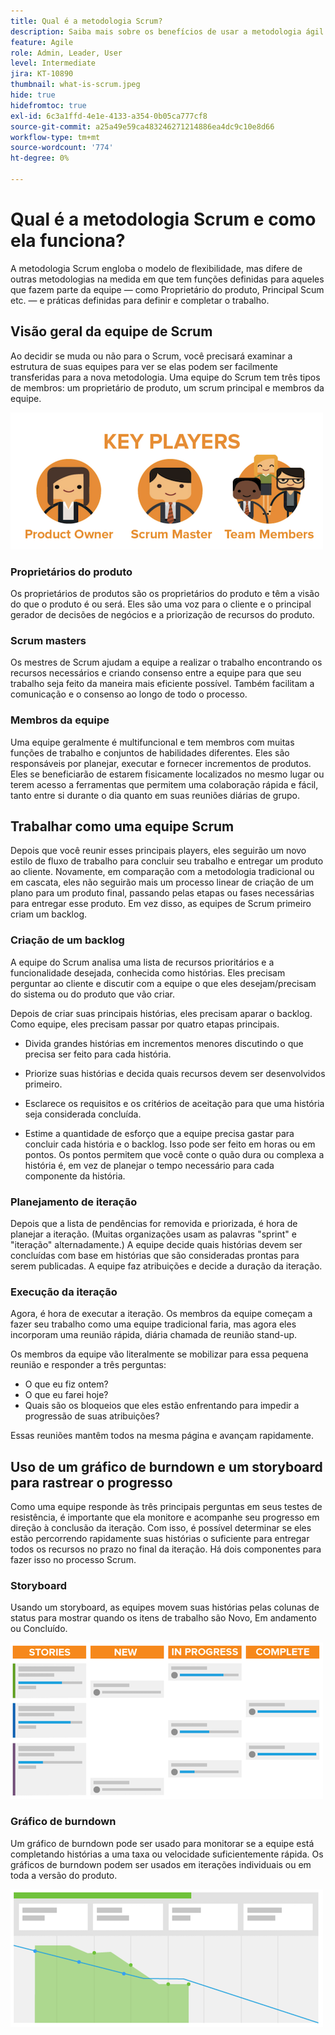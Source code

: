 ```yaml
---
title: Qual é a metodologia Scrum?
description: Saiba mais sobre os benefícios de usar a metodologia ágil de scrum.
feature: Agile
role: Admin, Leader, User
level: Intermediate
jira: KT-10890
thumbnail: what-is-scrum.jpeg
hide: true
hidefromtoc: true
exl-id: 6c3a1ffd-4e1e-4133-a354-0b05ca777cf8
source-git-commit: a25a49e59ca483246271214886ea4dc9c10e8d66
workflow-type: tm+mt
source-wordcount: '774'
ht-degree: 0%

---
```


# Qual é a metodologia Scrum e como ela funciona?

A metodologia Scrum engloba o modelo de flexibilidade, mas difere de outras metodologias na medida em que tem funções definidas para aqueles que fazem parte da equipe — como Proprietário do produto, Principal Scum etc. — e práticas definidas para definir e completar o trabalho.

## Visão geral da equipe de Scrum

Ao decidir se muda ou não para o Scrum, você precisará examinar a estrutura de suas equipes para ver se elas podem ser facilmente transferidas para a nova metodologia. Uma equipe do Scrum tem três tipos de membros: um proprietário de produto, um scrum principal e membros da equipe.

![Membros da equipe de Scrum](assets/scrumteammembers-01.png)

### Proprietários do produto

Os proprietários de produtos são os proprietários do produto e têm a visão do que o produto é ou será. Eles são uma voz para o cliente e o principal gerador de decisões de negócios e a priorização de recursos do produto.


### Scrum masters

Os mestres de Scrum ajudam a equipe a realizar o trabalho encontrando os recursos necessários e criando consenso entre a equipe para que seu trabalho seja feito da maneira mais eficiente possível. Também facilitam a comunicação e o consenso ao longo de todo o processo.


### Membros da equipe

Uma equipe geralmente é multifuncional e tem membros com muitas funções de trabalho e conjuntos de habilidades diferentes. Eles são responsáveis por planejar, executar e fornecer incrementos de produtos. Eles se beneficiarão de estarem fisicamente localizados no mesmo lugar ou terem acesso a ferramentas que permitem uma colaboração rápida e fácil, tanto entre si durante o dia quanto em suas reuniões diárias de grupo.


## Trabalhar como uma equipe Scrum

Depois que você reunir esses principais players, eles seguirão um novo estilo de fluxo de trabalho para concluir seu trabalho e entregar um produto ao cliente. Novamente, em comparação com a metodologia tradicional ou em cascata, eles não seguirão mais um processo linear de criação de um plano para um produto final, passando pelas etapas ou fases necessárias para entregar esse produto. Em vez disso, as equipes de Scrum primeiro criam um backlog.



### Criação de um backlog

A equipe do Scrum analisa uma lista de recursos prioritários e a funcionalidade desejada, conhecida como histórias. Eles precisam perguntar ao cliente e discutir com a equipe o que eles desejam/precisam do sistema ou do produto que vão criar.


Depois de criar suas principais histórias, eles precisam aparar o backlog. Como equipe, eles precisam passar por quatro etapas principais.


* Divida grandes histórias em incrementos menores discutindo o que precisa ser feito para cada história.

* Priorize suas histórias e decida quais recursos devem ser desenvolvidos primeiro.

* Esclarece os requisitos e os critérios de aceitação para que uma história seja considerada concluída.

* Estime a quantidade de esforço que a equipe precisa gastar para concluir cada história e o backlog. Isso pode ser feito em horas ou em pontos. Os pontos permitem que você conte o quão dura ou complexa a história é, em vez de planejar o tempo necessário para cada componente da história.


### Planejamento de iteração

Depois que a lista de pendências for removida e priorizada, é hora de planejar a iteração. (Muitas organizações usam as palavras &quot;sprint&quot; e &quot;iteração&quot; alternadamente.) A equipe decide quais histórias devem ser concluídas com base em histórias que são consideradas prontas para serem publicadas. A equipe faz atribuições e decide a duração da iteração.



### Execução da iteração

Agora, é hora de executar a iteração. Os membros da equipe começam a fazer seu trabalho como uma equipe tradicional faria, mas agora eles incorporam uma reunião rápida, diária chamada de reunião stand-up.

Os membros da equipe vão literalmente se mobilizar para essa pequena reunião e responder a três perguntas:

* O que eu fiz ontem?
* O que eu farei hoje?
* Quais são os bloqueios que eles estão enfrentando para impedir a progressão de suas atribuições?


Essas reuniões mantêm todos na mesma página e avançam rapidamente.



## Uso de um gráfico de burndown e um storyboard para rastrear o progresso

Como uma equipe responde às três principais perguntas em seus testes de resistência, é importante que ela monitore e acompanhe seu progresso em direção à conclusão da iteração. Com isso, é possível determinar se eles estão percorrendo rapidamente suas histórias o suficiente para entregar todos os recursos no prazo no final da iteração. Há dois componentes para fazer isso no processo Scrum.


### Storyboard

Usando um storyboard, as equipes movem suas histórias pelas colunas de status para mostrar quando os itens de trabalho são Novo, Em andamento ou Concluído.

![Storyboard](assets/storyboard-01.png)


### Gráfico de burndown

Um gráfico de burndown pode ser usado para monitorar se a equipe está completando histórias a uma taxa ou velocidade suficientemente rápida. Os gráficos de burndown podem ser usados em iterações individuais ou em toda a versão do produto.

![Gráfico de burndown](assets/burndown-01.png)
